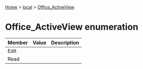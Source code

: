 [Home](./index) &gt; [local](local.md) &gt; [Office\_ActiveView](local.office_activeview.md)

# Office\_ActiveView enumeration

|  Member | Value | Description |
|  --- | --- | --- |
|  Edit |  |  |
|  Read |  |  |

